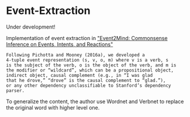 # Event-Extraction
Under development!

Implementation of event extraction in ["Event2Mind: Commonsense Inference on Events, Intents, and Reactions"](https://arxiv.org/pdf/1706.01331.pdf)
```
Following Pichotta and Mooney (2016a), we developed a
4-tuple event representation (s, v, o, m) where v is a verb, s
is the subject of the verb, o is the object of the verb, and m is
the modifier or “wildcard”, which can be a propositional object,
indirect object, causal complement (e.g., in “I was glad
that he drove,” “drove” is the causal complement to “glad.”),
or any other dependency unclassifiable to Stanford’s dependency
parser.
```
To generalize the content, the author use Wordnet and Verbnet to replace the original word with higher level one. 
